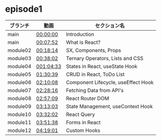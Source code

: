 # episode1

|ブランチ|動画|セクション名|
|----|-----|----|
|main|[00:00:00](https://www.youtube.com/watch?v=f55qeKGgB_M&list=PLpPqplz6dKxW5ZfERUPoYTtNUNvrEebAR&index=19&t=0s) | Introduction|  
|main|[00:07:52](https://www.youtube.com/watch?v=f55qeKGgB_M&list=PLpPqplz6dKxW5ZfERUPoYTtNUNvrEebAR&index=19&t=472s) |What is React?| 
|module02|[00:18:14](https://www.youtube.com/watch?v=f55qeKGgB_M&list=PLpPqplz6dKxW5ZfERUPoYTtNUNvrEebAR&index=19&t=1094s) |SX, Components, Props | 
|module03|[00:38:02](https://www.youtube.com/watch?v=f55qeKGgB_M&list=PLpPqplz6dKxW5ZfERUPoYTtNUNvrEebAR&index=19&t=2282) |Ternary Operators, Lists and CSS |
|module04|[001:04:33](https://www.youtube.com/watch?v=f55qeKGgB_M&list=PLpPqplz6dKxW5ZfERUPoYTtNUNvrEebAR&index=19&t=3873s)|States in React, useState Hook |
|module05|[01:30:39](https://www.youtube.com/watch?v=f55qeKGgB_M&list=PLpPqplz6dKxW5ZfERUPoYTtNUNvrEebAR&index=19&t=5439s)|CRUD in React, ToDo List|
|module06|[02:10:08](https://www.youtube.com/watch?v=f55qeKGgB_M&list=PLpPqplz6dKxW5ZfERUPoYTtNUNvrEebAR&index=19&t=7808s)|Component Lifecycle, useEffect Hook|
|module07|[02:28:16](https://www.youtube.com/watch?v=f55qeKGgB_M&list=PLpPqplz6dKxW5ZfERUPoYTtNUNvrEebAR&index=19&t=8896s)|Fetching Data from API's|
|module08|[02:57:09](https://www.youtube.com/watch?v=f55qeKGgB_M&list=PLpPqplz6dKxW5ZfERUPoYTtNUNvrEebAR&index=19&t=10629s)|React Router DOM|
|module09|[03:13:03 ](https://www.youtube.com/watch?v=f55qeKGgB_M&list=PLpPqplz6dKxW5ZfERUPoYTtNUNvrEebAR&index=19&t=11583s)|State Management, useContext Hook|
|module10|[03:32:02 ](https://www.youtube.com/watch?v=f55qeKGgB_M&list=PLpPqplz6dKxW5ZfERUPoYTtNUNvrEebAR&index=19&t=12722s)|React Query|
|module11|[03:51:38 ](https://www.youtube.com/watch?v=f55qeKGgB_M&list=PLpPqplz6dKxW5ZfERUPoYTtNUNvrEebAR&index=19&t=13898s)|Forms in React|
|module12|[04:19:01](https://www.youtube.com/watch?v=f55qeKGgB_M&list=PLpPqplz6dKxW5ZfERUPoYTtNUNvrEebAR&index=19&t=15541s)|Custom Hooks|
